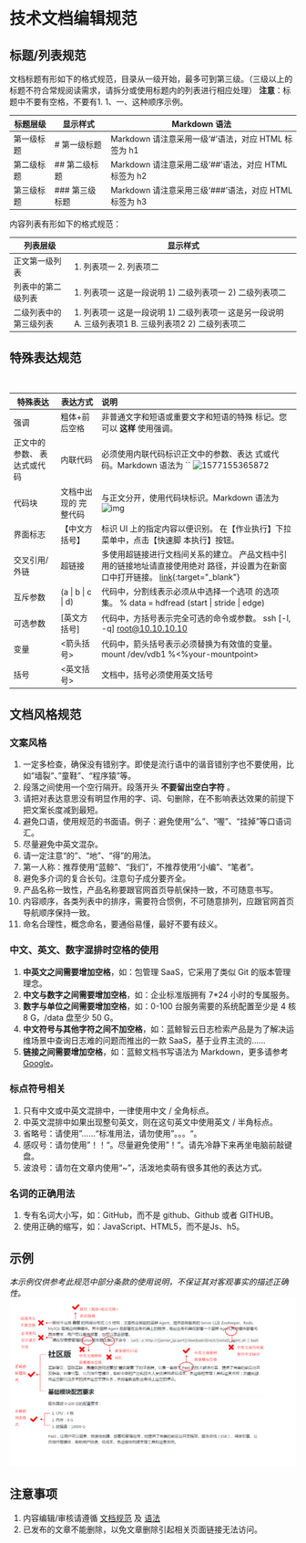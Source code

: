 # 技术文档编辑规范

## 标题/列表规范

文档标题有形如下的格式规范，目录从一级开始，最多可到第三级。（三级以上的标题不符合常规阅读需求，请拆分或使用标题内的列表进行相应处理） **注意**：标题中不要有空格，不要有1. 1、一、这种顺序示例。

| 标题层级   | 显示样式       | Markdown 语法                                         |
| ---------- | -------------- | ----------------------------------------------------- |
| 第一级标题 | # 第一级标题   | Markdown 请注意采用一级‘#’语法，对应 HTML 标签为 h1   |
| 第二级标题 | ## 第二级标题  | Markdown 请注意采用二级‘##’语法，对应 HTML 标签为 h2  |
| 第三级标题 | ### 第三级标题 | Markdown 请注意采用三级‘###’语法，对应 HTML 标签为 h3 |

内容列表有形如下的格式规范：

| 列表层级               | 显示样式                                                     |
| ---------------------- | ------------------------------------------------------------ |
| 正文第一级列表         | 1. 列表项一 2. 列表项二                                      |
| 列表中的第二级列表     | 1. 列表项一  这是一段说明  1) 二级列表项一 2) 二级列表项二   |
| 二级列表中的第三级列表 | 1. 列表项一  这是一段说明  1) 二级列表项一  这是另一段说明  A. 三级列表项1 B. 三级列表项2  2) 二级列表项二 |

## 特殊表达规范

​

| 特殊表达                    | 表达方式              | 说明                                                         |
| --------------------------- | --------------------- | :----------------------------------------------------------- |
| 强调                        | 粗体+前后空格         | 非普通文字和短语或重要文字和短语的特殊 标记。您可以 **这样** 使用强调。 |
| 正文中的参数、 表达式或代码 | 内联代码              | 必须使用内联代码标识正文中的参数、表达 式或代码。Markdown 语法为 `` ![1577155365872](./typora-user-images/1577155365872.png) |
| 代码块                      | 文档中出现的 完整代码 | 与正文分开，使用代码块标识。Markdown 语法为``` ```![img](https://camo.githubusercontent.com/85ffebac04282265d824bddf6b8f5e22a2aa4f1e/68747470733a2f2f6d6363646e2e71636c6f75642e636f6d2f7374617469632f696d672f30356232656137386333326531363561663239323262336139646135343436342f696d6167652e706e67) |
| 界面标志                    | 【中文方括号】        | 标识 UI 上的指定内容以便识别。  在【作业执行】下拉菜单中，点击【快速脚 本执行】按钮。 |
| 交叉引用/外链               | 超链接                | 多使用超链接进行文档间关系的建立。  产品文档中引用的链接地址请直接使用绝对 路径，并设置为在新窗口中打开链接。  [link](url){:target="_blank"} |
| 互斥参数                    | (a \| b \| c \| d)    | 代码中，分割线表示必须从中选择一个选项 的选项集。  % data = hdfread (start \| stride \| edge) |
| 可选参数                    | [英文方括号]          | 代码中，方括号表示完全可选的命令或参数。  ssh [-l, -q] root@10.10.10.10 |
| 变量                        | <箭头括号>            | 代码中，箭头括号表示必须替换为有效值的变量。  mount /dev/vdb1 %<%your-mountpoint> |
| 括号                        | <英文括号>            | 文档中，括号必须使用英文括号                                 |

## 文档风格规范

### 文案风格

1. 一定多检查，确保没有错别字。即使是流行语中的谐音错别字也不要使用，比如”墙裂”、”童鞋”、“程序猿”等。
2. 段落之间使用一个空行隔开。段落开头 **不要留出空白字符** 。
3. 请把对表达意思没有明显作用的字、词、句删除，在不影响表达效果的前提下把文案长度减到最短。
4. 避免口语，使用规范的书面语。例子：避免使用“么”、“喔”、“挂掉”等口语词汇。
5. 尽量避免中英文混杂。
6. 请一定注意“的”、“地”、“得”的用法。
7. 第一人称：推荐使用“蓝鲸”、“我们”，不推荐使用“小编”、“笔者”。
8. 避免多介词的复合长句。注意句子成分要齐全。
9. 产品名称一致性，产品名称要跟官网首页导航保持一致，不可随意书写。
10. 内容顺序，各类列表中的排序，需要符合惯例，不可随意排列，应跟官网首页导航顺序保持一致。
11. 命名合理性，概念命名，要通俗易懂，最好不要有歧义。

### 中文、英文、数字混排时空格的使用

1. **中英文之间需要增加空格**，如：包管理 SaaS，它采用了类似 Git 的版本管理理念。
2. **中文与数字之间需要增加空格**，如：企业标准版拥有 7*24 小时的专属服务。
3. **数字与单位之间需要增加空格**，如：0-100 台服务需要的系统配置至少是 4 核 8 G，/data 盘至少 50 G。
4. **中文符号与其他字符之间不加空格**，如：蓝鲸智云日志检索产品是为了解决运维场景中查询日志难的问题而推出的一款 SaaS，基于业界主流的……
5. **链接之间需要增加空格**，如：蓝鲸文档书写语法为 Markdown，更多请参考 [Google](https://github.com/TencentBlueKing/BKDocs/blob/master/新文档中心格式要求)。

### 标点符号相关

1. 只有中文或中英文混排中，一律使用中文 / 全角标点。
2. 中英文混排中如果出现整句英文，则在这句英文中使用英文 / 半角标点。
3. 省略号：请使用”……“标准用法，请勿使用”。。。“。
4. 感叹号：请勿使用”！！“。尽量避免使用”！“。请先冷静下来再坐电脑前敲键盘。
5. 波浪号：请勿在文章内使用“~”，活泼地卖萌有很多其他的表达方式。

### 名词的正确用法

1. 专有名词大小写，如：GitHub，而不是 github、Github 或者 GITHUB。
2. 使用正确的缩写，如：JavaScript、HTML5，而不是Js、h5。

## 示例

*本示例仅供参考此规范中部分条款的使用说明，不保证其对客观事实的描述正确性。* [![img](https://raw.githubusercontent.com/shpdnkti/bkFramework/master/example.png)](https://raw.githubusercontent.com/shpdnkti/bkFramework/master/example.png)

## 注意事项

1. 内容编辑/审核请遵循 [文档规范](https://github.com/TencentBlueKing/BKDocs/blob/master/新文档中心格式要求/蓝鲸官网文档管理系统准则.md#doc) 及 [语法]( https://www.runoob.com/markdown/md-tutorial.html )
2. 已发布的文章不能删除，以免文章删除引起相关页面链接无法访问。
